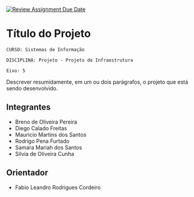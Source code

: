 [![Review Assignment Due Date](https://classroom.github.com/assets/deadline-readme-button-22041afd0340ce965d47ae6ef1cefeee28c7c493a6346c4f15d667ab976d596c.svg)](https://classroom.github.com/a/9ubIgkc1)
# Título do Projeto

`CURSO: Sistemas de Informação`

`DISCIPLINA: Projeto - Projeto de Infraestrutura`

`Eixo: 5`

Descrever resumidamente, em um ou dois parágrafos, o projeto que está sendo desenvolvido.

## Integrantes

* Breno de Oliveira Pereira
* Diego Calado Freitas
* Mauricio Martins dos Santos
* Rodrigo Pena Furtado
* Samara Mariah dos Santos
* Silvia de Oliveira Cunha

## Orientador

* Fabio Leandro Rodrigues Cordeiro


